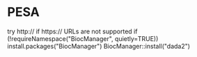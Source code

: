 # PESA
try http:// if https:// URLs are not supported
if (!requireNamespace("BiocManager", quietly=TRUE))
    install.packages("BiocManager")
BiocManager::install("dada2")
